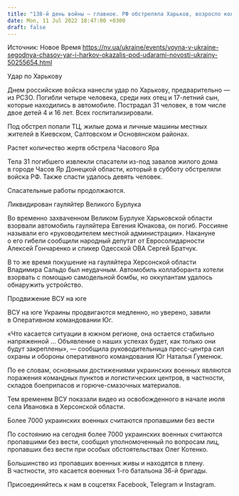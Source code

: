 ```yaml
---
title: "138-й день войны — главное. РФ обстреляла Харьков, возросло количество жертв удара по Часовому Яру, ликвидирован коллаборант Юнаков"
date: Mon, 11 Jul 2022 18:47:00 +0300
draft: false
---
```

Источник: Новое Время https://nv.ua/ukraine/events/voyna-v-ukraine-segodnya-chasov-yar-i-harkov-okazalis-pod-udarami-novosti-ukrainy-50255654.html


Удар по Харькову

Днем российские войска нанесли удар по Харькову, предварительно — из РСЗО. Погибли четыре человека, среди них отец и 17-летний сын, которые находились в автомобиле. Пострадал 31 человек, в том числе двое детей 4 и 16 лет. Всех госпитализировали.

Под обстрел попали ТЦ, жилые дома и личные машины местных жителей в Киевском, Салтовском и Основянском районах.

Растет количество жертв обстрела Часового Яра

Тела 31 погибшего извлекли спасатели из-под завалов жилого дома в городе Часов Яр Донецкой области, который в субботу обстреляли войска РФ. Также спасти удалось девять человек.

Спасательные работы продолжаются.

Ликвидирован гауляйтер Великого Бурлука

Во временно захваченном Великом Бурлуке Харьковской области взорвали автомобиль гауляйтера Евгения Юнакова, он погиб. Россияне называли его «руководителем местной администрации». Накануне о его гибели сообщили народный депутат от Евросолидарности Алексей Гончаренко и спикер Одесской ОВА Сергей Братчук.

В то же время покушение на гауляйтера Херсонской области Владимира Сальдо был неудачным. Автомобиль коллаборанта хотели взорвать с помощью самодельной бомбы, но оккупантам удалось обнаружить устройство.

Продвижение ВСУ на юге

ВСУ на юге Украины продвигаются медленно, но уверено, завили в Оперативном командовании Юг.

«Что касается ситуации в южном регионе, она остается стабильно напряженной … Объявление о наших успехах будет, как только они будут закреплены», — сообщила руководительница пресс-центра сил охраны и обороны оперативного командования Юг Наталья Гуменюк.

По ее словам, основными достижениями украинских военных являются поражения командных пунктов и логистических центров, в частности, складов боеприпасов и горюче-смазочных материалов.

Тем временем ВСУ показали видео из освобожденного в начале июля села Ивановка в Херсонской области.

Более 7000 украинских военных считаются пропавшими без вести

По состоянию на сегодня более 7000 украинских военных считаются пропавшими без вести, сообщил уполномоченный по вопросам лиц, пропавших без вести при особых обстоятельствах Олег Котенко.

Большинство из пропавших военных живы и находятся в плену. В частности, это касается военных 1-го батальона 36-й бригады.

Присоединяйтесь к нам в соцсетях Facebook, Telegram и Instagram.
